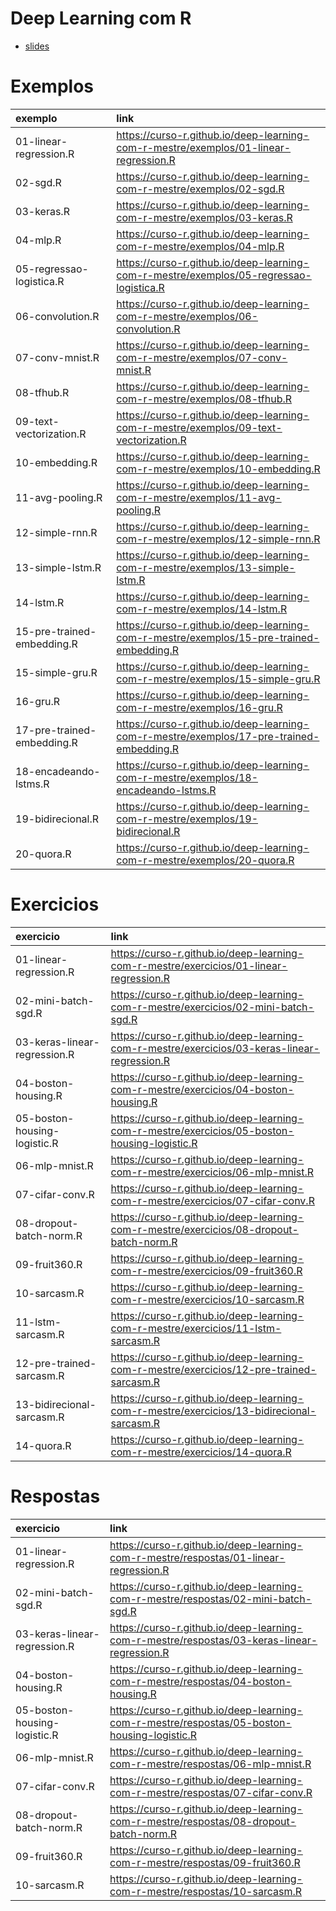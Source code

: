 
<!-- README.md is gener ated from README.Rmd. Please edit that file -->

# Deep Learning com R

  - [slides](https://curso-r.github.io/deep-learning-com-r-mestre/slides/)

# Exemplos

| exemplo                    | link                                                                                       |
| :------------------------- | :----------------------------------------------------------------------------------------- |
| 01-linear-regression.R     | <https://curso-r.github.io/deep-learning-com-r-mestre/exemplos/01-linear-regression.R>     |
| 02-sgd.R                   | <https://curso-r.github.io/deep-learning-com-r-mestre/exemplos/02-sgd.R>                   |
| 03-keras.R                 | <https://curso-r.github.io/deep-learning-com-r-mestre/exemplos/03-keras.R>                 |
| 04-mlp.R                   | <https://curso-r.github.io/deep-learning-com-r-mestre/exemplos/04-mlp.R>                   |
| 05-regressao-logistica.R   | <https://curso-r.github.io/deep-learning-com-r-mestre/exemplos/05-regressao-logistica.R>   |
| 06-convolution.R           | <https://curso-r.github.io/deep-learning-com-r-mestre/exemplos/06-convolution.R>           |
| 07-conv-mnist.R            | <https://curso-r.github.io/deep-learning-com-r-mestre/exemplos/07-conv-mnist.R>            |
| 08-tfhub.R                 | <https://curso-r.github.io/deep-learning-com-r-mestre/exemplos/08-tfhub.R>                 |
| 09-text-vectorization.R    | <https://curso-r.github.io/deep-learning-com-r-mestre/exemplos/09-text-vectorization.R>    |
| 10-embedding.R             | <https://curso-r.github.io/deep-learning-com-r-mestre/exemplos/10-embedding.R>             |
| 11-avg-pooling.R           | <https://curso-r.github.io/deep-learning-com-r-mestre/exemplos/11-avg-pooling.R>           |
| 12-simple-rnn.R            | <https://curso-r.github.io/deep-learning-com-r-mestre/exemplos/12-simple-rnn.R>            |
| 13-simple-lstm.R           | <https://curso-r.github.io/deep-learning-com-r-mestre/exemplos/13-simple-lstm.R>           |
| 14-lstm.R                  | <https://curso-r.github.io/deep-learning-com-r-mestre/exemplos/14-lstm.R>                  |
| 15-pre-trained-embedding.R | <https://curso-r.github.io/deep-learning-com-r-mestre/exemplos/15-pre-trained-embedding.R> |
| 15-simple-gru.R            | <https://curso-r.github.io/deep-learning-com-r-mestre/exemplos/15-simple-gru.R>            |
| 16-gru.R                   | <https://curso-r.github.io/deep-learning-com-r-mestre/exemplos/16-gru.R>                   |
| 17-pre-trained-embedding.R | <https://curso-r.github.io/deep-learning-com-r-mestre/exemplos/17-pre-trained-embedding.R> |
| 18-encadeando-lstms.R      | <https://curso-r.github.io/deep-learning-com-r-mestre/exemplos/18-encadeando-lstms.R>      |
| 19-bidirecional.R          | <https://curso-r.github.io/deep-learning-com-r-mestre/exemplos/19-bidirecional.R>          |
| 20-quora.R                 | <https://curso-r.github.io/deep-learning-com-r-mestre/exemplos/20-quora.R>                 |

# Exercicios

| exercicio                    | link                                                                                           |
| :--------------------------- | :--------------------------------------------------------------------------------------------- |
| 01-linear-regression.R       | <https://curso-r.github.io/deep-learning-com-r-mestre/exercicios/01-linear-regression.R>       |
| 02-mini-batch-sgd.R          | <https://curso-r.github.io/deep-learning-com-r-mestre/exercicios/02-mini-batch-sgd.R>          |
| 03-keras-linear-regression.R | <https://curso-r.github.io/deep-learning-com-r-mestre/exercicios/03-keras-linear-regression.R> |
| 04-boston-housing.R          | <https://curso-r.github.io/deep-learning-com-r-mestre/exercicios/04-boston-housing.R>          |
| 05-boston-housing-logistic.R | <https://curso-r.github.io/deep-learning-com-r-mestre/exercicios/05-boston-housing-logistic.R> |
| 06-mlp-mnist.R               | <https://curso-r.github.io/deep-learning-com-r-mestre/exercicios/06-mlp-mnist.R>               |
| 07-cifar-conv.R              | <https://curso-r.github.io/deep-learning-com-r-mestre/exercicios/07-cifar-conv.R>              |
| 08-dropout-batch-norm.R      | <https://curso-r.github.io/deep-learning-com-r-mestre/exercicios/08-dropout-batch-norm.R>      |
| 09-fruit360.R                | <https://curso-r.github.io/deep-learning-com-r-mestre/exercicios/09-fruit360.R>                |
| 10-sarcasm.R                 | <https://curso-r.github.io/deep-learning-com-r-mestre/exercicios/10-sarcasm.R>                 |
| 11-lstm-sarcasm.R            | <https://curso-r.github.io/deep-learning-com-r-mestre/exercicios/11-lstm-sarcasm.R>            |
| 12-pre-trained-sarcasm.R     | <https://curso-r.github.io/deep-learning-com-r-mestre/exercicios/12-pre-trained-sarcasm.R>     |
| 13-bidirecional-sarcasm.R    | <https://curso-r.github.io/deep-learning-com-r-mestre/exercicios/13-bidirecional-sarcasm.R>    |
| 14-quora.R                   | <https://curso-r.github.io/deep-learning-com-r-mestre/exercicios/14-quora.R>                   |

# Respostas

| exercicio                    | link                                                                                          |
| :--------------------------- | :-------------------------------------------------------------------------------------------- |
| 01-linear-regression.R       | <https://curso-r.github.io/deep-learning-com-r-mestre/respostas/01-linear-regression.R>       |
| 02-mini-batch-sgd.R          | <https://curso-r.github.io/deep-learning-com-r-mestre/respostas/02-mini-batch-sgd.R>          |
| 03-keras-linear-regression.R | <https://curso-r.github.io/deep-learning-com-r-mestre/respostas/03-keras-linear-regression.R> |
| 04-boston-housing.R          | <https://curso-r.github.io/deep-learning-com-r-mestre/respostas/04-boston-housing.R>          |
| 05-boston-housing-logistic.R | <https://curso-r.github.io/deep-learning-com-r-mestre/respostas/05-boston-housing-logistic.R> |
| 06-mlp-mnist.R               | <https://curso-r.github.io/deep-learning-com-r-mestre/respostas/06-mlp-mnist.R>               |
| 07-cifar-conv.R              | <https://curso-r.github.io/deep-learning-com-r-mestre/respostas/07-cifar-conv.R>              |
| 08-dropout-batch-norm.R      | <https://curso-r.github.io/deep-learning-com-r-mestre/respostas/08-dropout-batch-norm.R>      |
| 09-fruit360.R                | <https://curso-r.github.io/deep-learning-com-r-mestre/respostas/09-fruit360.R>                |
| 10-sarcasm.R                 | <https://curso-r.github.io/deep-learning-com-r-mestre/respostas/10-sarcasm.R>                 |
